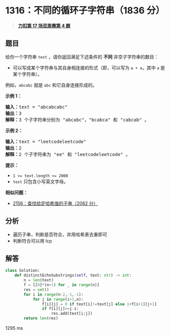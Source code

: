 # 1316：不同的循环子字符串（1836 分）


> <u>**[力扣第 17 场双周赛第 4 题](https://leetcode.cn/problems/distinct-echo-substrings/)**</u>

## 题目

<p>给你一个字符串 <code>text</code> ，请你返回满足下述条件的 <strong>不同</strong> 非空子字符串的数目：</p>

<ul>
<li>可以写成某个字符串与其自身相连接的形式（即，可以写为 <code>a + a</code>，其中 <code>a</code> 是某个字符串）。</li>
</ul>

<p>例如，<code>abcabc</code> 就是 <code>abc</code> 和它自身连接形成的。</p>



<p><strong>示例 1：</strong></p>

<pre><strong>输入：</strong>text = &quot;abcabcabc&quot;
<strong>输出：</strong>3
<strong>解释：</strong>3 个子字符串分别为 &quot;abcabc&quot;，&quot;bcabca&quot; 和 &quot;cabcab&quot; 。
</pre>

<p><strong>示例 2：</strong></p>

<pre><strong>输入：</strong>text = &quot;leetcodeleetcode&quot;
<strong>输出：</strong>2
<strong>解释：</strong>2 个子字符串为 &quot;ee&quot; 和 &quot;leetcodeleetcode&quot; 。
</pre>



<p><strong>提示：</strong></p>

<ul>
<li><code>1 &lt;= text.length &lt;= 2000</code></li>
<li><code>text</code> 只包含小写英文字母。</li>
</ul>


**相似问题：**
- [2156：查找给定哈希值的子串（2062 分）](/leetcode/2156)


## 分析

- 遍历子串，判断是否符合，并用哈希表去重即可
- 判断符合可以用 lcp 

## 解答

```python
class Solution:
    def distinctEchoSubstrings(self, text: str) -> int:
        n = len(text)
        f = [[0]*(n+1) for _ in range(n)]
        res = set()
        for i in range(n-2,-1,-1):
            for j in range(i+1,n):
                f[i][j] = 0 if text[i]!=text[j] else 1+f[i+1][j+1] 
                if f[i][j]>=j-i:
                    res.add(text[i:j])
        return len(res)
```
1295 ms


